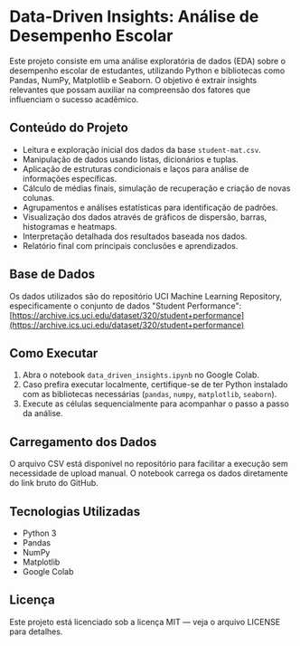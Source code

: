 # Data-Driven Insights: Análise de Desempenho Escolar

Este projeto consiste em uma análise exploratória de dados (EDA) sobre o desempenho escolar de estudantes, utilizando Python e bibliotecas como Pandas, NumPy, Matplotlib e Seaborn. O objetivo é extrair insights relevantes que possam auxiliar na compreensão dos fatores que influenciam o sucesso acadêmico.

## Conteúdo do Projeto

- Leitura e exploração inicial dos dados da base `student-mat.csv`.
- Manipulação de dados usando listas, dicionários e tuplas.
- Aplicação de estruturas condicionais e laços para análise de informações específicas.
- Cálculo de médias finais, simulação de recuperação e criação de novas colunas.
- Agrupamentos e análises estatísticas para identificação de padrões.
- Visualização dos dados através de gráficos de dispersão, barras, histogramas e heatmaps.
- Interpretação detalhada dos resultados baseada nos dados.
- Relatório final com principais conclusões e aprendizados.

## Base de Dados

Os dados utilizados são do repositório UCI Machine Learning Repository, especificamente o conjunto de dados "Student Performance":  
[https://archive.ics.uci.edu/dataset/320/student+performance](https://archive.ics.uci.edu/dataset/320/student+performance)

## Como Executar

1. Abra o notebook `data_driven_insights.ipynb` no Google Colab.  
2. Caso prefira executar localmente, certifique-se de ter Python instalado com as bibliotecas necessárias (`pandas`, `numpy`, `matplotlib`, `seaborn`).  
3. Execute as células sequencialmente para acompanhar o passo a passo da análise.

## Carregamento dos Dados

O arquivo CSV está disponível no repositório para facilitar a execução sem necessidade de upload manual. O notebook carrega os dados diretamente do link bruto do GitHub.

## Tecnologias Utilizadas

- Python 3  
- Pandas  
- NumPy  
- Matplotlib  
- Google Colab  


## Licença

Este projeto está licenciado sob a licença MIT — veja o arquivo LICENSE para detalhes.
